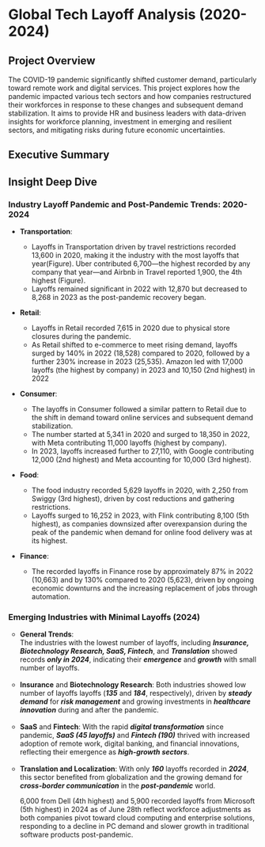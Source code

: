 # Global Tech Layoff Analysis (2020-2024)

## Project Overview
The COVID-19 pandemic significantly shifted customer demand, particularly toward remote work and digital services. This project explores how the pandemic impacted various tech sectors and how companies restructured their workforces in response to these changes and subsequent demand stabilization. It aims to provide HR and business leaders with data-driven insights for workforce planning, investment in emerging and resilient sectors, and mitigating risks during future economic uncertainties.

## Executive Summary

## Insight Deep Dive

### Industry Layoff Pandemic and Post-Pandemic Trends: 2020-2024
  
* <strong>Transportation</strong>:
  - Layoffs in Transportation driven by travel restrictions recorded 13,600 in 2020, making it the industry with the most layoffs that year(Figure). Uber contributed 6,700—the highest recorded by any company that year—and Airbnb in Travel reported 1,900, the 4th highest (Figure).
  - Layoffs remained significant in 2022 with 12,870 but decreased to 8,268 in 2023 as the post-pandemic recovery began.
  
* <strong>Retail</strong>:
   - Layoffs in Retail recorded 7,615 in 2020 due to physical store closures during the pandemic. 
   - As Retail shifted to e-commerce to meet rising demand, layoffs surged by 140% in 2022 (18,528) compared to 2020, followed by a further 230% increase in 2023 (25,535). Amazon led with 17,000 layoffs (the highest by company) in 2023 and 10,150 (2nd highest) in 2022

* <strong>Consumer</strong>:
  - The layoffs in Consumer followed a similar pattern to Retail due to the shift in demand toward online services and subsequent demand stabilization. 
  - The number started at 5,341 in 2020 and surged to 18,350 in 2022, with Meta contributing 11,000 layoffs (highest by company).
  - In 2023, layoffs increased further to 27,110, with Google contributing 12,000 (2nd highest) and Meta accounting for 10,000 (3rd highest).  

* <strong>Food</strong>:
  - The food industry recorded 5,629 layoffs in 2020, with 2,250 from Swiggy (3rd highest), driven by cost reductions and gathering restrictions.
  - Layoffs surged to 16,252 in 2023, with Flink contributing 8,100 (5th highest), as companies downsized after overexpansion during the peak of the pandemic when demand for online food delivery was at its highest.

* <strong>Finance</strong>:
  - The recorded layoffs in Finance rose by approximately 87% in 2022 (10,663) and by 130% compared to 2020 (5,623), driven by ongoing economic downturns and the increasing replacement of jobs through automation.
 
 ### Emerging Industries with Minimal Layoffs (2024)
<ul style="list-style-type: circle; font-weight: light;">
 <li>
  <strong>General Trends</strong>: <br/>
   The industries with the lowest number of layoffs, including <em><strong>Insurance, Biotechnology Research, SaaS, Fintech</em></strong>, and <em><strong>Translation</em></strong> showed records <em><strong>only in 2024</em></strong>, indicating their <em><strong>emergence</em></strong> and <em><strong>growth</em></strong> with small number of layoffs.
  </li>
  <br/>
  
  <li>
  <strong>Insurance</strong> and <strong>Biotechnology Research</strong>: Both industries showed low number of layoffs layoffs (<em><strong>135</em></strong> and <em><strong>184</em></strong>, respectively), driven by <em><strong>steady demand</em></strong> for <em><strong>risk management</em></strong> and growing investments in <em><strong>healthcare innovation</em></strong> during and after the pandemic.
    </li>
  <br/>

  <li>
<strong>SaaS</strong> and <strong>Fintech</strong>: With the rapid <em><strong>digital transformation</em></strong> since pandemic, <em><strong>SaaS (45 layoffs)</em></strong> and <em><strong>Fintech (190)</em></strong> thrived with increased adoption of remote work, digital banking, and financial innovations, reflecting their emergence as <em><strong>high-growth sectors</em></strong>.
    </li>
  <br/>

  <li>
<strong>Translation and Localization</strong>: With only <em><strong>160</em></strong> layoffs recorded in <em><strong>2024</em></strong>, this sector benefited from globalization and the growing demand for <em><strong>cross-border communication</em></strong> in the <em><strong>post-pandemic</em></strong> world.
    </li>

  6,000 from Dell (4th highest) and 5,900 recorded layoffs from Microsoft (5th highest) in 2024 as of June 28th reflect workforce adjustments as both companies pivot toward cloud computing and enterprise solutions, responding to a decline in PC demand and slower growth in traditional software products post-pandemic.
  <br/>
  </ul>


